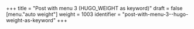 +++
title = "Post with menu 3 (HUGO_WEIGHT as keyword)"
draft = false
[menu."auto weight"]
  weight = 1003
  identifier = "post-with-menu-3--hugo-weight-as-keyword"
+++
